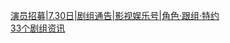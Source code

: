   
[演员招募|7.30日|剧组通告|影视娱乐号|角色·跟组·特约](http://www.dianyue.me/archives/004/aht7k56jxhh9arcv/)  
[33个剧组资讯](http://www.dianyue.me/archives/476/gb6i5wd1yv77fvkb/)